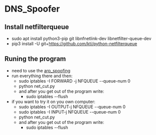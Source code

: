 # DNS_Spoofer

## Install netfilterqueue
* sudo apt install python3-pip git libnfnetlink-dev libnetfilter-queue-dev
* pip3 install -U git+https://github.com/kti/python-netfilterqueue

## Runing the program
* need to use the [arp_spoofing](https://github.com/YuvalAsidon/ARP_Spoofing)
* run everything there and then:
  * sudo iptables -I FORWARD -j NFQUEUE --queue-num 0
  * python net_cut.py
  * and after you get out of the program write:
    * sudo iptables --flush
* if you want to try it on you own computer:
  * sudo iptables -I OUTPUT-j NFQUEUE --queue-num 0
  * sudo iptables -I INPUT-j NFQUEUE --queue-num 0
  * python net_cut.py
  * and after you get out of the program write:
    * sudo iptables --flush
